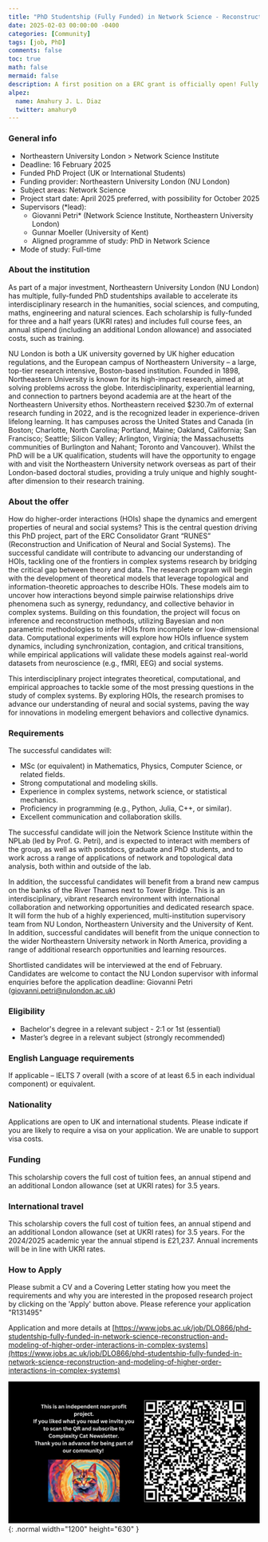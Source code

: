 ```yaml
---
title: "PhD Studentship (Fully Funded) in Network Science - Reconstruction and Modeling of Higher-Order Interactions in Complex Systems"
date: 2025-02-03 00:00:00 -0400
categories: [Community]
tags: [job, PhD]
comments: false
toc: true
math: false
mermaid: false
description: A first position on a ERC grant is officially open! Fully funded 3.5 years PhD position at NetSI London working Giovanni Petri and the NPlab on modeling and reconstructing higher-order systems. 
alpez:
  name: Amahury J. L. Diaz
  twitter: amahury0
---
```

### General info
- Northeastern University London > Network Science Institute
- Deadline: 16 February 2025
- Funded PhD Project (UK or International Students)
- Funding provider: Northeastern University London (NU London)
- Subject areas: Network Science
- Project start date: April 2025 preferred, with possibility for October 2025
- Supervisors (*lead):
  - Giovanni Petri* (Network Science Institute, Northeastern University London)
  - Gunnar Moeller (University of Kent)
  - Aligned programme of study: PhD in Network Science
- Mode of study: Full-time

### About the institution
As part of a major investment, Northeastern University London (NU London) has multiple, fully-funded PhD studentships available to accelerate its interdisciplinary research in the humanities, social sciences, and computing, maths, engineering and natural sciences. Each scholarship is fully-funded for three and a half years (UKRI rates) and includes full course fees, an annual stipend (including an additional London allowance) and associated costs, such as training.

NU London is both a UK university governed by UK higher education regulations, and the European campus of Northeastern University – a large, top-tier research intensive, Boston-based institution. Founded in 1898, Northeastern University is known for its high-impact research, aimed at solving problems across the globe. Interdisciplinarity, experiential learning, and connection to partners beyond academia are at the heart of the Northeastern University ethos. Northeastern received $230.7m of external research funding in 2022, and is the recognized leader in experience-driven lifelong learning. It has campuses across the United States and Canada (in Boston; Charlotte, North Carolina; Portland, Maine; Oakland, California; San Francisco; Seattle; Silicon Valley; Arlington, Virginia; the Massachusetts communities of Burlington and Nahant; Toronto and Vancouver). Whilst the PhD will be a UK qualification, students will have the opportunity to engage with and visit the Northeastern University network overseas as part of their London-based doctoral studies, providing a truly unique and highly sought-after dimension to their research training.

### About the offer
How do higher-order interactions (HOIs) shape the dynamics and emergent properties of neural and social systems? This is the central question driving this PhD project, part of the ERC Consolidator Grant “RUNES” (Reconstruction and Unification of Neural and Social Systems). The successful candidate will contribute to advancing our understanding of HOIs, tackling one of the frontiers in complex systems research by bridging the critical gap between theory and data. The research program will begin with the development of theoretical models that leverage topological and information-theoretic approaches to describe HOIs. These models aim to uncover how interactions beyond simple pairwise relationships drive phenomena such as synergy, redundancy, and collective behavior in complex systems. Building on this foundation, the project will focus on inference and reconstruction methods, utilizing Bayesian and non parametric methodologies to infer HOIs from incomplete or low-dimensional data. Computational experiments will explore how HOIs influence system dynamics, including synchronization, contagion, and critical transitions, while empirical applications will validate these models against real-world datasets from neuroscience (e.g., fMRI, EEG) and social systems.

This interdisciplinary project integrates theoretical, computational, and empirical approaches to tackle some of the most pressing questions in the study of complex systems. By exploring HOIs, the research promises to advance our understanding of neural and social systems, paving the way for innovations in modeling emergent behaviors and collective dynamics.

### Requirements
The successful candidates will:
- MSc (or equivalent) in Mathematics, Physics, Computer Science, or related fields.
- Strong computational and modeling skills.
- Experience in complex systems, network science, or statistical mechanics.
- Proficiency in programming (e.g., Python, Julia, C++, or similar).
- Excellent communication and collaboration skills.

The successful candidate will join the Network Science Institute within the NPLab (led by Prof. G. Petri), and is expected to interact with members of the group, as well as with postdocs, graduate and PhD students, and to work across a range of applications of network and topological data analysis, both within and outside of the lab.

In addition, the successful candidates will benefit from a brand new campus on the banks of the River Thames next to Tower Bridge. This is an interdisciplinary, vibrant research environment with international collaboration and networking opportunities and dedicated research space. It will form the hub of a highly experienced, multi-institution supervisory team from NU London, Northeastern University and the University of Kent. In addition, successful candidates will benefit from the unique connection to the wider Northeastern University network in North America, providing a range of additional research opportunities and learning resources.

Shortlisted candidates will be interviewed at the end of February. Candidates are welcome to contact the NU London supervisor with informal enquiries before the application deadline: Giovanni Petri (giovanni.petri@nulondon.ac.uk)

### Eligibility
- Bachelor's degree in a relevant subject - 2:1 or 1st (essential)
- Master’s degree in a relevant subject (strongly recommended)

### English Language requirements
If applicable – IELTS 7 overall (with a score of at least 6.5 in each individual component) or equivalent.

### Nationality
Applications are open to UK and international students. Please indicate if you are likely to require a visa on your application. We are unable to support visa costs.

### Funding
This scholarship covers the full cost of tuition fees, an annual stipend and an additional London allowance (set at UKRI rates) for 3.5 years.

### International travel
This scholarship covers the full cost of tuition fees, an annual stipend and an additional London allowance (set at UKRI rates) for 3.5 years. For the 2024/2025 academic year the annual stipend is £21,237. Annual increments will be in line with UKRI rates.

### How to Apply
Please submit a CV and a Covering Letter stating how you meet the requirements and why you are interested in the proposed research project by clicking on the 'Apply' button above. Please reference your application "R131495"

Application and more details at [https://www.jobs.ac.uk/job/DLO866/phd-studentship-fully-funded-in-network-science-reconstruction-and-modeling-of-higher-order-interactions-in-complex-systems](https://www.jobs.ac.uk/job/DLO866/phd-studentship-fully-funded-in-network-science-reconstruction-and-modeling-of-higher-order-interactions-in-complex-systems)

![Desktop View](/assets/img/fix/complexity-cat-newsletter.png){: .normal width="1200" height="630" }
